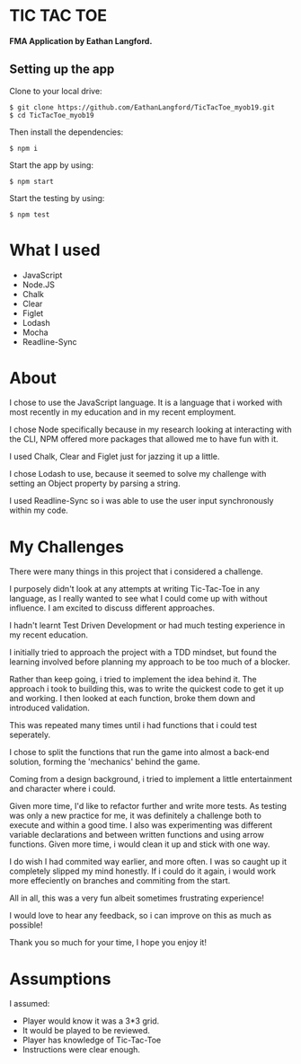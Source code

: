 # TIC TAC TOE
#### FMA Application by Eathan Langford.


## Setting up the app


Clone to your local drive:
```
$ git clone https://github.com/EathanLangford/TicTacToe_myob19.git
$ cd TicTacToe_myob19
```
Then install the dependencies:
```
$ npm i
```
Start the app by using:
```
$ npm start
```
Start the testing by using:
```
$ npm test
```
# What I used
- JavaScript
- Node.JS
- Chalk
- Clear
- Figlet
- Lodash
- Mocha
- Readline-Sync

# About
I chose to use the JavaScript language.
It is a language that i worked with most recently in my education and in my recent employment. 

I chose Node specifically because in my research looking at interacting with the CLI, NPM offered more packages that allowed me to have fun with it.

I used Chalk, Clear and Figlet just for jazzing it up a little. 

I chose Lodash to use, because it seemed to solve my challenge with setting an Object property by parsing a string.

I used Readline-Sync so i was able to use the user input synchronously within my code.

# My Challenges

There were many things in this project that i considered a challenge. 

I purposely didn't look at any attempts at writing Tic-Tac-Toe in any language, as I really wanted to see what I could come up with without influence. I am excited to discuss  different approaches.

I hadn't learnt Test Driven Development or had much testing experience in my recent education.

I initially tried to approach the project with a TDD mindset, but found the learning involved before planning my approach to be too much of a blocker.

Rather than keep going, i tried to implement the idea behind it. The approach i took to building this, was to write the quickest code to get it up and working. 
I then looked at each function, broke them down and introduced validation.

This was repeated many times until i had functions that i could test seperately.

I chose to split the functions that run the game into almost a back-end solution, forming the 'mechanics' behind the game. 

Coming from a design background, i tried to implement a little entertainment and character where i could. 

Given more time, I'd like to refactor further and write more tests. As testing was only a new practice for me, it was definitely a challenge both to execute and within a good time. I also was experimenting was different variable declarations and between written functions and using arrow functions. Given more time, i would clean it up and stick with one way.

I do wish I had commited way earlier, and more often. I was so caught up it completely slipped my mind honestly. If i could do it again, i would work more effeciently on branches and commiting from the start.

All in all, this was a very fun albeit sometimes  frustrating experience!

I would love to hear any feedback, so i can improve on this as much as possible!
 
Thank you so much for your time, I hope you enjoy it!

# Assumptions
I assumed:
- Player would know it was a 3*3 grid.
- It would be played to be reviewed.
- Player has knowledge of Tic-Tac-Toe
- Instructions were clear enough.